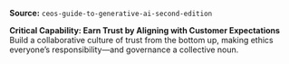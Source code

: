 **Source:** `ceos-guide-to-generative-ai-second-edition`

**Critical Capability: Earn Trust by Aligning with Customer Expectations**
Build a collaborative culture of trust from the bottom up, making ethics everyone’s responsibility—and governance a collective noun.
